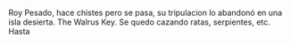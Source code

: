 Roy
Pesado, hace chistes pero se pasa, su tripulacion lo abandonó en una isla desierta. The Walrus Key. Se quedo cazando ratas, serpientes, etc. Hasta 